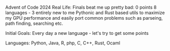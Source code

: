 Advent of Code 2024
Real Life:
Finals beat me up pretty bad:
0 points
8 languages - 3 entirely new to me
Pythonic and Rust based utils to maximize my GPU performance and easily port common problems such as parseing, path finding, searching etc.

Initial Goals:
Every day a new language - let's try to get some points

Languages: Python, Java, R, php,  C, C++, Rust, Ocaml


